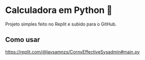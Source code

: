# Calculadora em Python 🧮  

Projeto simples feito no Replit e subido para o GitHub.  

## Como usar  
https://replit.com/@laysamnzs/CornyEffectiveSysadmin#main.py
